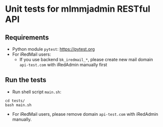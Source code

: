 # Unit tests for mlmmjadmin RESTful API

## Requirements

* Python module `pytest`: <https://pytest.org>
* For iRedMail users:
    * If you use backend `bk_iredmail_*`, please create new mail domain
      `api-test.com` with iRedAdmin manually first

## Run the tests

* Run shell script `main.sh`:

```
cd tests/
bash main.sh
```

* For iRedMail users, please remove domain `api-test.com` with iRedAdmin manually.
